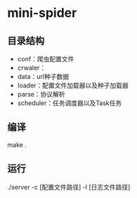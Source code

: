# mini-spider
## 目录结构
- conf：爬虫配置文件
- crwaler：
- data：url种子数据
- loader：配置文件加载器以及种子加载器
- parse：协议解析
- scheduler：任务调度器以及Task任务

## 编译
make .

## 运行
./server -c [配置文件路径] -l [日志文件路径]